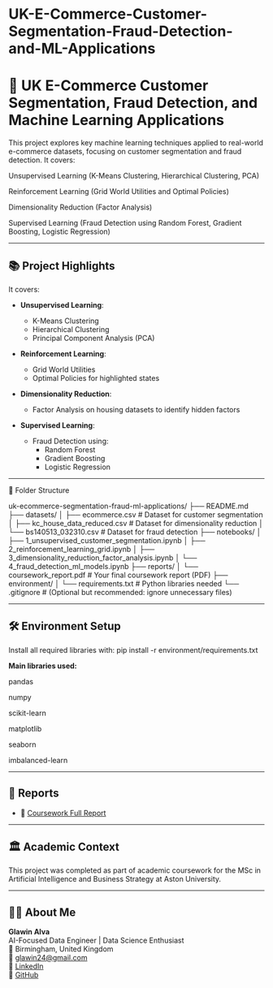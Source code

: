 # UK-E-Commerce-Customer-Segmentation-Fraud-Detection-and-ML-Applications
# 📜 UK E-Commerce Customer Segmentation, Fraud Detection, and Machine Learning Applications

This project explores key machine learning techniques applied to real-world e-commerce datasets, focusing on customer segmentation and fraud detection.
It covers:

Unsupervised Learning (K-Means Clustering, Hierarchical Clustering, PCA)

Reinforcement Learning (Grid World Utilities and Optimal Policies)

Dimensionality Reduction (Factor Analysis)

Supervised Learning (Fraud Detection using Random Forest, Gradient Boosting, Logistic Regression)

---

## 📚 Project Highlights

It covers:

- **Unsupervised Learning**:  
  - K-Means Clustering
  - Hierarchical Clustering
  - Principal Component Analysis (PCA)

- **Reinforcement Learning**:  
  - Grid World Utilities
  - Optimal Policies for highlighted states

- **Dimensionality Reduction**:  
  - Factor Analysis on housing datasets to identify hidden factors

- **Supervised Learning**:  
  - Fraud Detection using:
    - Random Forest
    - Gradient Boosting
    - Logistic Regression

---

📂 Folder Structure

uk-ecommerce-segmentation-fraud-ml-applications/
├── README.md
├── datasets/
│   ├── ecommerce.csv                      # Dataset for customer segmentation
│   ├── kc_house_data_reduced.csv           # Dataset for dimensionality reduction
│   └── bs140513_032310.csv                 # Dataset for fraud detection
├── notebooks/
│   ├── 1_unsupervised_customer_segmentation.ipynb
│   ├── 2_reinforcement_learning_grid.ipynb
│   ├── 3_dimensionality_reduction_factor_analysis.ipynb
│   └── 4_fraud_detection_ml_models.ipynb
├── reports/
│   └── coursework_report.pdf               # Your final coursework report (PDF)
├── environment/
│   └── requirements.txt                    # Python libraries needed
└── .gitignore                               # (Optional but recommended: ignore unnecessary files)


 ---
 
## 🛠️ Environment Setup
Install all required libraries with:
pip install -r environment/requirements.txt

**Main libraries used:**

pandas

numpy

scikit-learn

matplotlib

seaborn

imbalanced-learn

---

## 📜 Reports

- 📄 [Coursework Full Report](reports/coursework_report.pdf)

---

## 🏛️ Academic Context
This project was completed as part of academic coursework for the MSc in Artificial Intelligence and Business Strategy at Aston University.

---

## 👨‍💻 About Me

**Glawin Alva**  
AI-Focused Data Engineer | Data Science Enthusiast  
📍 Birmingham, United Kingdom  
📧 glawin24@gmail.com  
🔗 [LinkedIn](https://linkedin.com/in/glawin-alva-gg)  
🐙 [GitHub](https://github.com/GlawinAlva24)



